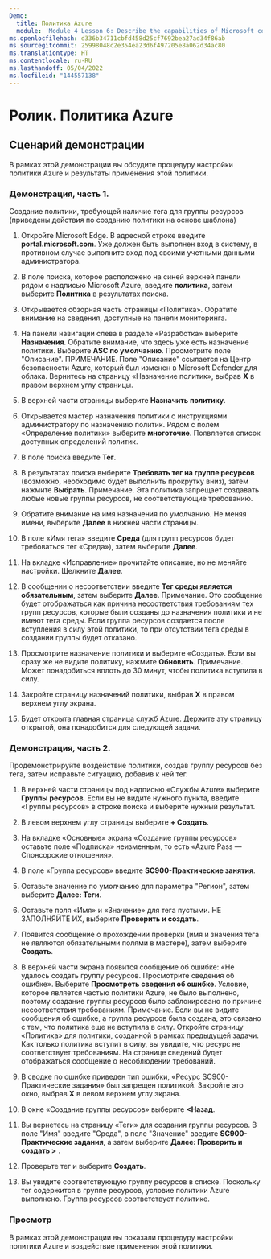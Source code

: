 ```yaml
---
Demo:
  title: Политика Azure
  module: 'Module 4 Lesson 6: Describe the capabilities of Microsoft compliance solutions: Describe Azure Policy'
ms.openlocfilehash: d336b34711cbfd458d25cf7692bea27ad34f86ab
ms.sourcegitcommit: 25998048c2e354ea23d6f497205e8a062d34ac80
ms.translationtype: HT
ms.contentlocale: ru-RU
ms.lasthandoff: 05/04/2022
ms.locfileid: "144557138"
---
```

# <a name="demo-azure-policy"></a>Ролик. Политика Azure

## <a name="demo-scenario"></a>Сценарий демонстрации

В рамках этой демонстрации вы обсудите процедуру настройки политики Azure и результаты применения этой политики.

### <a name="demo-part-1"></a>Демонстрация, часть 1.

Создание политики, требующей наличие тега для группы ресурсов (приведены действия по созданию политики на основе шаблона)

1. Откройте Microsoft Edge. В адресной строке введите **portal.microsoft.com**.  Уже должен быть выполнен вход в систему, в противном случае выполните вход под своими учетными данными администратора.

1. В поле поиска, которое расположено на синей верхней панели рядом с надписью Microsoft Azure, введите **политика**, затем выберите **Политика** в результатах поиска.

1. Открывается обзорная часть страницы «Политика». Обратите внимание на сведения, доступные на панели мониторинга.

1. На панели навигации слева в разделе «Разработка» выберите **Назначения**.  Обратите внимание, что здесь уже есть назначение политики. Выберите **ASC по умолчанию**.  Просмотрите поле "Описание". ПРИМЕЧАНИЕ. Поле "Описание" ссылается на Центр безопасности Azure, который был изменен в Microsoft Defender для облака.  Вернитесь на страницу «Назначение политик», выбрав **X** в правом верхнем углу страницы.

1. В верхней части страницы выберите **Назначить политику**.

1. Открывается мастер назначения политики с инструкциями администратору по назначению политик.  Рядом с полем «Определение политики» выберите **многоточие**.  Появляется список доступных определений политик.  

1. В поле поиска введите **Тег**.

1. В результатах поиска выберите **Требовать тег на группе ресурсов** (возможно, необходимо будет выполнить прокрутку вниз), затем нажмите **Выбрать**.  Примечание. Эта политика запрещает создавать любые новые группы ресурсов, не соответствующие требованию.  

1. Обратите внимание на имя назначения по умолчанию.  Не меняя имени, выберите **Далее** в нижней части страницы.

1. В поле «Имя тега» введите **Среда** (для групп ресурсов будет требоваться тег «Среда»), затем выберите **Далее**.  

1. На вкладке «Исправление» прочитайте описание, но не меняйте настройки. Щелкните **Далее**.

1. В сообщении о несоответствии введите **Тег среды является обязательным**, затем выберите **Далее**. Примечание. Это сообщение будет отображаться как причина несоответствия требованиям тех групп ресурсов, которые были созданы до назначения политики и не имеют тега среды.  Если группа ресурсов создается после вступления в силу этой политики, то при отсутствии тега среды в создании группы будет отказано.

1. Просмотрите назначение политики и выберите «Создать».  Если вы сразу же не видите политику, нажмите **Обновить**. Примечание. Может понадобиться вплоть до 30 минут, чтобы политика вступила в силу.

1. Закройте страницу назначений политики, выбрав **X** в правом верхнем углу экрана.

1. Будет открыта главная страница служб Azure.  Держите эту страницу открытой, она понадобится для следующей задачи.

### <a name="demo-part-2"></a>Демонстрация, часть 2.

Продемонстрируйте воздействие политики, создав группу ресурсов без тега, затем исправьте ситуацию, добавив к ней тег.

1. В верхней части страницы под надписью «Службы Azure» выберите **Группы ресурсов**. Если вы не видите нужного пункта, введите «Группы ресурсов» в строке поиска и выберите нужный результат.

1. В левом верхнем углу страницы выберите **+ Создать**.

1. На вкладке «Основные» экрана «Создание группы ресурсов» оставьте поле «Подписка» неизменным, то есть «Azure Pass — Спонсорские отношения».

1. В поле «Группа ресурсов» введите **SC900-Практические занятия**.

1. Оставьте значение по умолчанию для параметра "Регион", затем выберите **Далее: Теги**.

1. Оставьте поля «Имя» и «Значение» для тега пустыми.  НЕ ЗАПОЛНЯЙТЕ ИХ, выберите **Проверить и создать**.

1. Появится сообщение о прохождении проверки (имя и значения тега не являются обязательными полями в мастере), затем выберите **Создать**.

1. В верхней части экрана появится сообщение об ошибке: «Не удалось создать группу ресурсов. Просмотрите сведения об ошибке».  Выберите **Просмотреть сведения об ошибке**. Условие, которое является частью политики Azure, не было выполнено, поэтому создание группы ресурсов было заблокировано по причине несоответствия требованиям. Примечание. Если вы не видите сообщения об ошибке, а группа ресурсов была создана, это связано с тем, что политика еще не вступила в силу.  Откройте страницу «Политика» для политики, созданной в рамках предыдущей задачи. Как только политика вступит в силу, вы увидите, что ресурс не соответствует требованиям.  На странице сведений будет отображаться сообщение о несоблюдении требований.

1. В сводке по ошибке приведен тип ошибки, «Ресурс SC900-Практические задания» был запрещен политикой.  Закройте это окно, выбрав **X** в левом верхнем углу экрана.

1. В окне «Создание группы ресурсов» выберите **<Назад**.

1. Вы вернетесь на страницу «Теги» для создания группы ресурсов.  В поле "Имя" введите "Среда", в поле "Значение" введите **SC900-Практические задания**, а затем выберите **Далее: Проверить и создать >** .

1. Проверьте тег и выберите **Создать**.

1. Вы увидите соответствующую группу ресурсов в списке.  Поскольку тег содержится в группе ресурсов, условие политики Azure выполнено.  Группа ресурсов соответствует политике.

### <a name="review"></a>Просмотр

В рамках этой демонстрации вы показали процедуру настройки политики Azure и воздействие применения этой политики.
